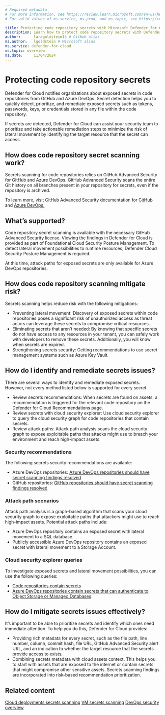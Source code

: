 ```yaml
---
# Required metadata
# For more information, see https://review.learn.microsoft.com/en-us/help/platform/learn-editor-add-metadata?branch=main
# For valid values of ms.service, ms.prod, and ms.topic, see https://review.learn.microsoft.com/en-us/help/platform/metadata-taxonomies?branch=main

title: Protecting code repository secrets with Microsoft Defender for Cloud
description: Learn how to protect code repository secrets with Defender for Cloud's secret detections.
author:      laragoldstein13 # GitHub alias
ms.author:   lgoldstein # Microsoft alias
ms.service: defender-for-cloud
ms.topic: overview
ms.date:     11/04/2024
---
```



# Protecting code repository secrets 

Defender for Cloud notifies organizations about exposed secrets in code repositories from GitHub and Azure DevOps. Secret detection helps you to quickly detect, prioritize, and remediate exposed secrets such as tokens, passwords, keys, or credentials stored in any file within the code repository. 

If secrets are detected, Defender for Cloud can assist your security team to prioritize and take actionable remediation steps to minimize the risk of lateral movement by identifying the target resource that the secret can access. 

## How does code repository secret scanning work?

Secrets scanning for code repositories relies on GitHub Advanced Security for GitHub and Azure DevOps. GitHub Advanced Security scans the entire Git history on all branches present in your repository for secrets, even if the repository is archived. 

To learn more, visit GitHub Advanced Security documentation for [GitHub](https://docs.github.com/en/enterprise-cloud@latest/code-security/secret-scanning/introduction/about-secret-scanning) and [Azure DevOps.](/azure/devops/repos/security/github-advanced-security-secret-scanning)  

## What’s supported?

Code repository secret scanning is available with the necessary GitHub Advanced Security license. Viewing the findings in Defender for Cloud is provided as part of Foundational Cloud Security Posture Management. To detect lateral movement possibilities to runtime resources, Defender Cloud Security Posture Management is required.  

At this time, attack paths for exposed secrets are only available for Azure DevOps repositories.  

## How does code repository scanning mitigate risk?

Secrets scanning helps reduce risk with the following mitigations: 
- Preventing lateral movement: Discovery of exposed secrets within code repositories poses a significant risk of unauthorized access as threat actors can leverage these secrets to compromise critical resources. 
- Eliminating secrets that aren’t needed: By knowing that specific secrets do not have access to any resources in your tenant, you can safely work with developers to remove these secrets. Additionally, you will know when secrets are expired. 
- Strengthening secrets security: Getting recommendations to use secret management systems such as Azure Key Vault. 

## How do I identify and remediate secrets issues?

There are several ways to identify and remediate exposed secrets. However, not every method listed below is supported for every secret. 
- Review secrets recommendations: When secrets are found on assets, a recommendation is triggered for the relevant code repository on the Defender for Cloud Recommendations page.  
- Review secrets with cloud security explorer: Use cloud security explorer to query the cloud security graph for code repositories that contain secrets.  
- Review attack paths: Attack path analysis scans the cloud security graph to expose exploitable paths that attacks might use to breach your environment and reach high-impact assets.  

### Security recommendations

The following secrets security recommendations are available: 

- Azure DevOps repositories: [Azure DevOps repositories should have secret scanning findings resolved](https://portal.azure.com/#view/Microsoft_Azure_Security/GenericRecommendationDetailsWithRulesBlade/assessmentKey/b5ef903f-8655-473b-9784-4f749eeb25c6) 
- GitHub repositories: [GitHub repositories should have secret scanning findings resolved](https://portal.azure.com/#view/Microsoft_Azure_Security/GenericRecommendationDetailsWithRulesBlade/assessmentKey/dd98425c-1407-40cc-8a2c-da5d0a2f80da) 

### Attack path scenarios

Attack path analysis is a graph-based algorithm that scans your cloud security graph to expose exploitable paths that attackers might use to reach high-impact assets. Potential attack paths include: 
- Azure DevOps repository contains an exposed secret with lateral movement to a SQL database. 
- Publicly accessible Azure DevOps repository contains an exposed secret with lateral movement to a Storage Account.  

### Cloud security explorer queries

To investigate exposed secrets and lateral movement possibilities, you can use the following queries:  

- [Code repositories contain secrets](https://portal.azure.com/#view/Microsoft_Azure_Security/SecurityGraph.ReactView/query/%7B%22type%22%3A%22securitygraphquery%22%2C%22version%22%3A2%2C%22properties%22%3A%7B%22source%22%3A%7B%22type%22%3A%22datasource%22%2C%22properties%22%3A%7B%22sources%22%3A%5B%7B%22type%22%3A%22family%22%2C%22properties%22%3A%7B%22source%22%3A%22code_repository%22%7D%7D%5D%2C%22conditions%22%3A%7B%22type%22%3A%22conditiongroup%22%2C%22properties%22%3A%7B%22operator%22%3A%22and%22%2C%22conditions%22%3A%5B%7B%22type%22%3A%22connection%22%2C%22properties%22%3A%7B%22name%22%3A%22contains%22%2C%22direction%22%3A%22outgoing%22%2C%22target%22%3A%7B%22type%22%3A%22datasource%22%2C%22properties%22%3A%7B%22sources%22%3A%5B%7B%22type%22%3A%22family%22%2C%22properties%22%3A%7B%22source%22%3A%22connection_string%22%7D%7D%2C%7B%22type%22%3A%22family%22%2C%22properties%22%3A%7B%22source%22%3A%22key%22%7D%7D%2C%7B%22type%22%3A%22family%22%2C%22properties%22%3A%7B%22source%22%3A%22sas_token%22%7D%7D%5D%7D%7D%7D%7D%5D%7D%7D%7D%7D%7D%7D) 
- [Azure DevOps repositories contain secrets that can authenticate to Object Storage or Managed Databases](https://portal.azure.com/#view/Microsoft_Azure_Security/SecurityGraph.ReactView/query/%7B%22type%22%3A%22securitygraphquery%22%2C%22version%22%3A2%2C%22properties%22%3A%7B%22source%22%3A%7B%22type%22%3A%22datasource%22%2C%22properties%22%3A%7B%22sources%22%3A%5B%7B%22type%22%3A%22entity%22%2C%22properties%22%3A%7B%22source%22%3A%22azuredevopsrepository%22%7D%7D%5D%2C%22conditions%22%3A%7B%22type%22%3A%22conditiongroup%22%2C%22properties%22%3A%7B%22operator%22%3A%22and%22%2C%22conditions%22%3A%5B%7B%22type%22%3A%22connection%22%2C%22properties%22%3A%7B%22name%22%3A%22contains%22%2C%22direction%22%3A%22outgoing%22%2C%22target%22%3A%7B%22type%22%3A%22datasource%22%2C%22properties%22%3A%7B%22sources%22%3A%5B%7B%22type%22%3A%22family%22%2C%22properties%22%3A%7B%22source%22%3A%22connection_string%22%7D%7D%2C%7B%22type%22%3A%22family%22%2C%22properties%22%3A%7B%22source%22%3A%22sas_token%22%7D%7D%5D%2C%22conditions%22%3A%7B%22type%22%3A%22conditiongroup%22%2C%22properties%22%3A%7B%22operator%22%3A%22and%22%2C%22conditions%22%3A%5B%7B%22type%22%3A%22connection%22%2C%22properties%22%3A%7B%22name%22%3A%22can%20authenticate%20to%22%2C%22direction%22%3A%22outgoing%22%2C%22target%22%3A%7B%22type%22%3A%22datasource%22%2C%22properties%22%3A%7B%22sources%22%3A%5B%7B%22type%22%3A%22family%22%2C%22properties%22%3A%7B%22source%22%3A%22managed_database%22%7D%7D%2C%7B%22type%22%3A%22family%22%2C%22properties%22%3A%7B%22source%22%3A%22object_storage%22%7D%7D%5D%7D%7D%7D%7D%5D%7D%7D%7D%7D%7D%7D%5D%7D%7D%7D%7D%7D%7D) 


## How do I mitigate secrets issues effectively?

It’s important to be able to prioritize secrets and identify which ones need immediate attention. To help you do this, Defender for Cloud provides: 

- Providing rich metadata for every secret, such as the file path, line number, column, commit hash, file URL, GitHub Advanced Security alert URL, and an indication to whether the target resource that the secrets provide access to exists. 
- Combining secrets metadata with cloud assets context. This helps you to start with assets that are exposed to the internet or contain secrets that might compromise other sensitive assets. Secrets scanning findings are incorporated into risk-based recommendation prioritization. 

## Related content
[Cloud deployments secrets scanning](secrets-scanning-cloud-deployment.md)
[VM secrets scanning](secrets-scanning-servers.md)
[DevOps security overview](defender-for-devops-introduction.md)